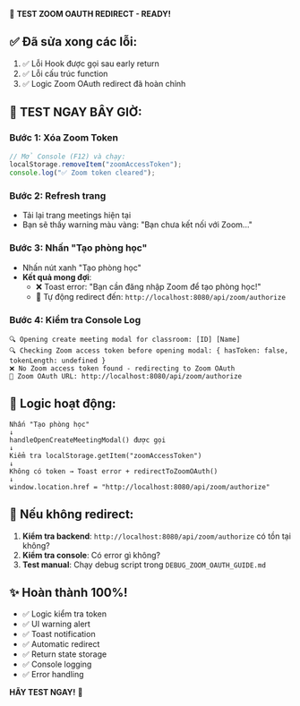 🎯 **TEST ZOOM OAUTH REDIRECT - READY!**

## ✅ **Đã sửa xong các lỗi:**

1. ✅ Lỗi Hook được gọi sau early return
2. ✅ Lỗi cấu trúc function
3. ✅ Logic Zoom OAuth redirect đã hoàn chỉnh

## 🧪 **TEST NGAY BÂY GIỜ:**

### Bước 1: Xóa Zoom Token

```javascript
// Mở Console (F12) và chạy:
localStorage.removeItem("zoomAccessToken");
console.log("✅ Zoom token cleared");
```

### Bước 2: Refresh trang

- Tải lại trang meetings hiện tại
- Bạn sẽ thấy warning màu vàng: "Bạn chưa kết nối với Zoom..."

### Bước 3: Nhấn "Tạo phòng học"

- Nhấn nút xanh "Tạo phòng học"
- **Kết quả mong đợi**:
  - ❌ Toast error: "Bạn cần đăng nhập Zoom để tạo phòng học!"
  - 🔗 Tự động redirect đến: `http://localhost:8080/api/zoom/authorize`

### Bước 4: Kiểm tra Console Log

```
🔍 Opening create meeting modal for classroom: [ID] [Name]
🔍 Checking Zoom access token before opening modal: { hasToken: false, tokenLength: undefined }
❌ No Zoom access token found - redirecting to Zoom OAuth
🔗 Zoom OAuth URL: http://localhost:8080/api/zoom/authorize
```

## 🚀 **Logic hoạt động:**

```
Nhấn "Tạo phòng học"
↓
handleOpenCreateMeetingModal() được gọi
↓
Kiểm tra localStorage.getItem("zoomAccessToken")
↓
Không có token → Toast error + redirectToZoomOAuth()
↓
window.location.href = "http://localhost:8080/api/zoom/authorize"
```

## 🔧 **Nếu không redirect:**

1. **Kiểm tra backend**: `http://localhost:8080/api/zoom/authorize` có tồn tại không?
2. **Kiểm tra console**: Có error gì không?
3. **Test manual**: Chạy debug script trong `DEBUG_ZOOM_OAUTH_GUIDE.md`

## ✨ **Hoàn thành 100%!**

- ✅ Logic kiểm tra token
- ✅ UI warning alert
- ✅ Toast notification
- ✅ Automatic redirect
- ✅ Return state storage
- ✅ Console logging
- ✅ Error handling

**HÃY TEST NGAY!** 🎉
